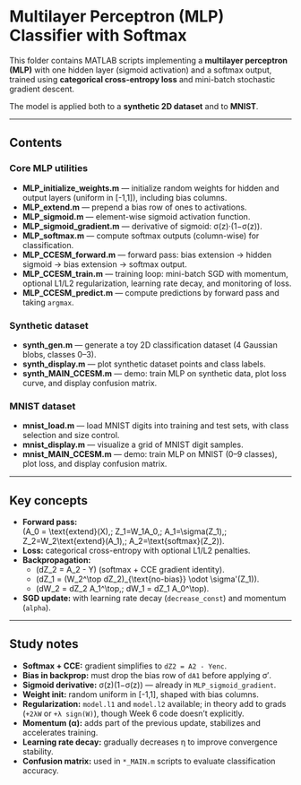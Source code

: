 # Multilayer Perceptron (MLP) Classifier with Softmax

This folder contains MATLAB scripts implementing a **multilayer perceptron 
(MLP)** with one hidden layer (sigmoid activation) and a softmax output, 
trained using **categorical cross-entropy loss** and mini-batch stochastic 
gradient descent.

The model is applied both to a **synthetic 2D dataset** and to **MNIST**.

---

## Contents

### Core MLP utilities
- **MLP_initialize_weights.m** — initialize random weights for hidden and 
output layers (uniform in [-1,1]), including bias columns.
- **MLP_extend.m** — prepend a bias row of ones to activations.
- **MLP_sigmoid.m** — element-wise sigmoid activation function.
- **MLP_sigmoid_gradient.m** — derivative of sigmoid: σ(z)·(1−σ(z)).
- **MLP_softmax.m** — compute softmax outputs (column-wise) for 
classification.
- **MLP_CCESM_forward.m** — forward pass: bias extension → hidden sigmoid 
→ bias extension → softmax output.
- **MLP_CCESM_train.m** — training loop: mini-batch SGD with momentum, 
optional L1/L2 regularization, learning rate decay, and monitoring of 
loss.
- **MLP_CCESM_predict.m** — compute predictions by forward pass and taking 
`argmax`.

### Synthetic dataset
- **synth_gen.m** — generate a toy 2D classification dataset (4 Gaussian 
blobs, classes 0–3).
- **synth_display.m** — plot synthetic dataset points and class labels.
- **synth_MAIN_CCESM.m** — demo: train MLP on synthetic data, plot loss 
curve, and display confusion matrix.

### MNIST dataset
- **mnist_load.m** — load MNIST digits into training and test sets, with 
class selection and size control.
- **mnist_display.m** — visualize a grid of MNIST digit samples.
- **mnist_MAIN_CCESM.m** — demo: train MLP on MNIST (0–9 classes), plot 
loss, and display confusion matrix.

---

## Key concepts
- **Forward pass:**  
  \(A_0 = \text{extend}(X),\; Z_1=W_1A_0,\; A_1=\sigma(Z_1),\; 
Z_2=W_2\text{extend}(A_1),\; A_2=\text{softmax}(Z_2)\).
- **Loss:** categorical cross-entropy with optional L1/L2 penalties.  
- **Backpropagation:**  
  - \(dZ_2 = A_2 - Y\) (softmax + CCE gradient identity).  
  - \(dZ_1 = (W_2^\top dZ_2)_{\text{no-bias}} \odot \sigma'(Z_1)\).  
  - \(dW_2 = dZ_2 A_1^\top,\; dW_1 = dZ_1 A_0^\top\).  
- **SGD update:** with learning rate decay (`decrease_const`) and momentum 
(`alpha`).

---

## Study notes
- **Softmax + CCE:** gradient simplifies to `dZ2 = A2 - Yenc`.  
- **Bias in backprop:** must drop the bias row of `dA1` before applying 
σ′.  
- **Sigmoid derivative:** σ(z)(1−σ(z)) — already in 
`MLP_sigmoid_gradient`.  
- **Weight init:** random uniform in [-1,1], shaped with bias columns.  
- **Regularization:** `model.l1` and `model.l2` available; in theory add 
to grads (`+2λW` or `+λ sign(W)`), though Week 6 code doesn’t explicitly.  
- **Momentum (α):** adds part of the previous update, stabilizes and 
accelerates training.  
- **Learning rate decay:** gradually decreases η to improve convergence 
stability.  
- **Confusion matrix:** used in `*_MAIN.m` scripts to evaluate 
classification accuracy.

